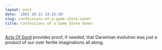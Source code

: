 ```yaml
---
layout: post
date: '2001-10-21 14:15:38'
slug: confessions-of-a-game-store-owner
title: Confessions of a Game Store Owner
---
```


[Acts Of Gord](http://www.actsofgord.com) provides proof, if needed, that Darwinian evolution was just a product of our over fertile imaginations all along.